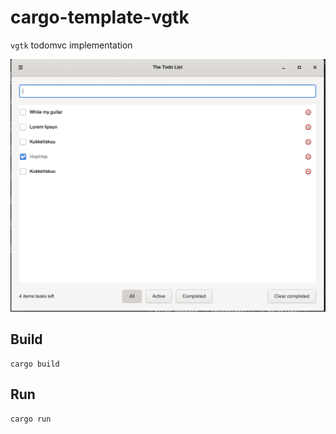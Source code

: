 # cargo-template-vgtk

`vgtk` todomvc implementation

![App screenshot](doc/sreenshot.png)
## Build

```
cargo build
```

## Run

```
cargo run
```